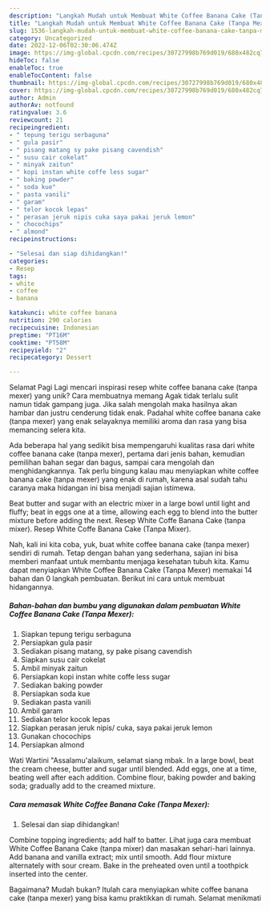 ```yaml
---
description: "Langkah Mudah untuk Membuat White Coffee Banana Cake (Tanpa Mexer) yang Enak, Enak"
title: "Langkah Mudah untuk Membuat White Coffee Banana Cake (Tanpa Mexer) yang Enak, Enak"
slug: 1536-langkah-mudah-untuk-membuat-white-coffee-banana-cake-tanpa-mexer-yang-enak-enak
category: Uncategorized
date: 2022-12-06T02:30:06.474Z
image: https://img-global.cpcdn.com/recipes/30727998b769d019/680x482cq70/white-coffee-banana-cake-tanpa-mexer-foto-resep-utama.jpg
hideToc: false
enableToc: true
enableTocContent: false
thumbnail: https://img-global.cpcdn.com/recipes/30727998b769d019/680x482cq70/white-coffee-banana-cake-tanpa-mexer-foto-resep-utama.jpg
cover: https://img-global.cpcdn.com/recipes/30727998b769d019/680x482cq70/white-coffee-banana-cake-tanpa-mexer-foto-resep-utama.jpg
author: Admin
authorAv: notfound
ratingvalue: 3.6
reviewcount: 21
recipeingredient:
- " tepung terigu serbaguna"
- " gula pasir"
- " pisang matang sy pake pisang cavendish"
- " susu cair cokelat"
- " minyak zaitun"
- " kopi instan white coffe less sugar"
- " baking powder"
- " soda kue"
- " pasta vanili"
- " garam"
- " telor kocok lepas"
- " perasan jeruk nipis cuka saya pakai jeruk lemon"
- " chocochips"
- " almond"
recipeinstructions:

- "Selesai dan siap dihidangkan!"
categories:
- Resep
tags:
- white
- coffee
- banana

katakunci: white coffee banana 
nutrition: 290 calories
recipecuisine: Indonesian
preptime: "PT16M"
cooktime: "PT58M"
recipeyield: "2"
recipecategory: Dessert

---
```



Selamat Pagi Lagi mencari inspirasi resep white coffee banana cake (tanpa mexer) yang unik? Cara membuatnya memang Agak tidak terlalu sulit namun tidak gampang juga. Jika salah mengolah maka hasilnya akan hambar dan justru cenderung tidak enak. Padahal white coffee banana cake (tanpa mexer) yang enak selayaknya memiliki aroma dan rasa yang bisa memancing selera kita.


Ada beberapa hal yang sedikit bisa mempengaruhi kualitas rasa dari white coffee banana cake (tanpa mexer), pertama dari jenis bahan, kemudian pemilihan bahan segar dan bagus, sampai cara mengolah dan menghidangkannya. Tak perlu bingung kalau mau menyiapkan white coffee banana cake (tanpa mexer) yang enak di rumah, karena asal sudah tahu caranya maka hidangan ini bisa menjadi sajian istimewa.

Beat butter and sugar with an electric mixer in a large bowl until light and fluffy; beat in eggs one at a time, allowing each egg to blend into the butter mixture before adding the next. Resep White Coffe Banana Cake (tanpa mixer). Resep White Coffe Banana Cake (Tanpa Mixer).


Nah, kali ini kita coba, yuk, buat white coffee banana cake (tanpa mexer) sendiri di rumah. Tetap dengan bahan yang sederhana, sajian ini bisa memberi manfaat untuk membantu menjaga kesehatan tubuh kita. Kamu dapat menyiapkan White Coffee Banana Cake (Tanpa Mexer) memakai 14 bahan dan 0 langkah pembuatan. Berikut ini cara untuk membuat hidangannya.

<!--inarticleads1-->

##### Bahan-bahan dan bumbu yang digunakan dalam pembuatan White Coffee Banana Cake (Tanpa Mexer):

1. Siapkan  tepung terigu serbaguna
1. Persiapkan  gula pasir
1. Sediakan  pisang matang, sy pake pisang cavendish
1. Siapkan  susu cair cokelat
1. Ambil  minyak zaitun
1. Persiapkan  kopi instan white coffe less sugar
1. Sediakan  baking powder
1. Persiapkan  soda kue
1. Sediakan  pasta vanili
1. Ambil  garam
1. Sediakan  telor kocok lepas
1. Siapkan  perasan jeruk nipis/ cuka, saya pakai jeruk lemon
1. Gunakan  chocochips
1. Persiapkan  almond


Wati Wartini &#34;Assalamu&#39;alaikum, selamat siang mbak. In a large bowl, beat the cream cheese, butter and sugar until blended. Add eggs, one at a time, beating well after each addition. Combine flour, baking powder and baking soda; gradually add to the creamed mixture. 

<!--inarticleads2-->

##### Cara memasak White Coffee Banana Cake (Tanpa Mexer):


1. Selesai dan siap dihidangkan!

Combine topping ingredients; add half to batter. Lihat juga cara membuat White Coffee Banana Cake (tanpa mixer) dan masakan sehari-hari lainnya. Add banana and vanilla extract; mix until smooth. Add flour mixture alternately with sour cream. Bake in the preheated oven until a toothpick inserted into the center. 

Bagaimana? Mudah bukan? Itulah cara menyiapkan white coffee banana cake (tanpa mexer) yang bisa kamu praktikkan di rumah. Selamat menikmati

